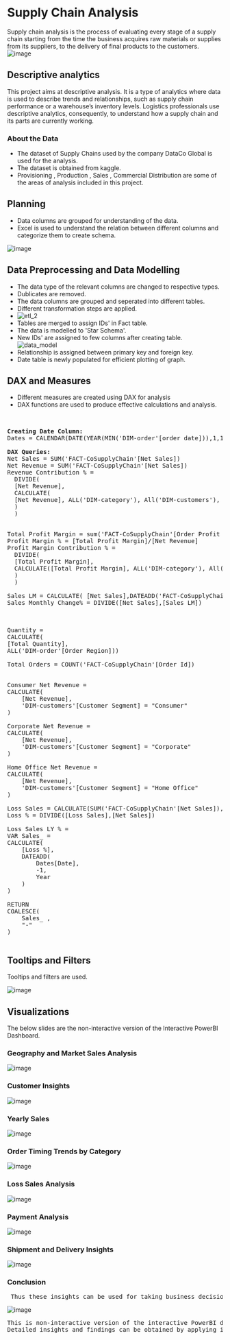 # Supply Chain Analysis 

Supply chain analysis is the process of evaluating every stage of a supply chain starting from the time the business acquires raw materials or supplies from its suppliers, to the delivery of final products to the customers. 
                         ![image](https://github.com/pooja614/Data-Analytics/assets/69869583/526837a4-1a10-4e36-84ae-106d7ac3394e)


## Descriptive analytics
This project aims at descriptive analysis. It is a type of analytics where data is used to describe trends and relationships, such as supply chain performance or a warehouse’s inventory levels. Logistics professionals use descriptive analytics, consequently, to understand how a supply chain and its parts are currently working.  
### About the Data 
* The dataset of Supply Chains used by the company DataCo Global is used for the analysis.
* The dataset is obtained from kaggle.
* Provisioning , Production , Sales , Commercial Distribution are some of the areas of analysis included in this project. 
## Planning 
* Data columns are grouped for understanding of the data.
* Excel is used to understand the relation between different columns and categorize them to create schema.

![image](https://github.com/pooja614/PowerBI_Projects_/assets/69869583/ca8de022-32c0-4c0a-83e5-f14e9553c420)

## Data Preprocessing and Data Modelling
* The data type of the relevant columns are changed to respective types.
* Dublicates are removed. 
* The data columns are grouped and seperated into different tables.
* Different transformation steps are applied. 
* ![etl_2](https://github.com/pooja614/supply_chain/assets/69869583/775714a3-d6e0-4c46-8982-586ed23165eb)
* Tables are merged to assign IDs' in  Fact table. 
* The data is modelled to 'Star Schema'. 
* New IDs' are assigned to few columns after creating table.
![data_model](https://github.com/pooja614/supply_chain/assets/69869583/f7a220ca-9653-4fdc-8c50-8fa29f2aaf1b)
* Relationship is assigned between primary key and foreign key. 
* Date table is newly populated for efficient plotting of graph.



## DAX and Measures
* Different measures are created using DAX for analysis<br>
* DAX functions are used to produce effective calculations and analysis.
<pre>
 

<b>Creating Date Column: </b>
Dates = CALENDAR(DATE(YEAR(MIN('DIM-order'[order date])),1,1), DATE(YEAR(MAX('DIM-order'[order date])), 1,31))

<b>DAX Queries: </b>
Net Sales = SUM('FACT-CoSupplyChain'[Net Sales])
Net Revenue = SUM('FACT-CoSupplyChain'[Net Sales])
Revenue Contribution % = 
  DIVIDE(
  [Net Revenue], 
  CALCULATE(
  [Net Revenue], ALL('DIM-category'), All('DIM-customers'), All('DIM-order'), ALL('DIM-product')
  )
  )


Total Profit Margin = sum('FACT-CoSupplyChain'[Order Profit Per Order])
Profit Margin % = [Total Profit Margin]/[Net Revenue] 
Profit Margin Contribution % =
  DIVIDE(
  [Total Profit Margin], 
  CALCULATE([Total Profit Margin], ALL('DIM-category'), All('DIM-customers'), All('DIM-order'), ALL('DIM-product')
  )
  )

Sales LM = CALCULATE( [Net Sales],DATEADD('FACT-CoSupplyChain'[order date],-1,MONTH))  
Sales Monthly Change% = DIVIDE([Net Sales],[Sales LM])



Quantity = 
CALCULATE(
[Total Quantity],
ALL('DIM-order'[Order Region]))

Total Orders = COUNT('FACT-CoSupplyChain'[Order Id])


Consumer Net Revenue = 
CALCULATE(
    [Net Revenue], 
    'DIM-customers'[Customer Segment] = "Consumer"
)

Corporate Net Revenue = 
CALCULATE(
    [Net Revenue], 
    'DIM-customers'[Customer Segment] = "Corporate"
)

Home Office Net Revenue = 
CALCULATE(
    [Net Revenue], 
    'DIM-customers'[Customer Segment] = "Home Office"
)

Loss Sales = CALCULATE(SUM('FACT-CoSupplyChain'[Net Sales]),'FACT-CoSupplyChain'[Order Item Profit Ratio]<0)
Loss % = DIVIDE([Loss Sales],[Net Sales])

Loss Sales LY % = 
VAR Sales_ = 
CALCULATE(
    [Loss %], 
    DATEADD(
        Dates[Date], 
        -1, 
        Year
    )
)

RETURN 
COALESCE(
    Sales_ , 
    "-"
)

</pre>
## Tooltips and Filters
Tooltips and filters are used. 

![image](https://github.com/pooja614/Data-Analytics/assets/69869583/9d117a83-2b91-4f0a-ab78-8b037898f5bb)


## Visualizations 
The below slides are the non-interactive version of the Interactive PowerBI Dashboard. 
### Geography and Market Sales Analysis

![image](https://github.com/pooja614/Data-Analytics/assets/69869583/c9e06b66-4171-4131-9414-3fbae701ebc6)

### Customer Insights
![image](https://github.com/pooja614/Data-Analytics/assets/69869583/405082fe-16a1-4cb6-a50e-c4d9384146d0)

### Yearly Sales 
![image](https://github.com/pooja614/Data-Analytics/assets/69869583/45a9b730-3927-4199-8fce-3e315d227ec0)


### Order Timing Trends by Category
![image](https://github.com/pooja614/Data-Analytics/assets/69869583/1a0b3f22-47bd-4467-8049-2c6ab2ea964d)

### Loss Sales Analysis
![image](https://github.com/pooja614/Data-Analytics/assets/69869583/31c50df7-28a1-4fc0-842c-4f71a3703733)

### Payment Analysis

![image](https://github.com/pooja614/Data-Analytics/assets/69869583/f7d788b3-4d15-4088-95de-3ea75d31764d)

### Shipment and Delivery Insights 
![image](https://github.com/pooja614/Data-Analytics/assets/69869583/e152fb08-cc92-48ef-af56-debe53672f8c)



### Conclusion 
<pre>
 Thus these insights can be used for taking business decisions.
</pre>

![image](https://github.com/pooja614/PowerBI_Projects_/assets/69869583/7269b782-9f44-4ef2-9402-c4c7a98e61b5)
<pre>
This is non-interactive version of the interactive PowerBI dashboard. Sample insights are presented through the slide. 
Detailed insights and findings can be obtained by applying interactions. 
</pre>
